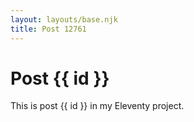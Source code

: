 ```yaml
---
layout: layouts/base.njk
title: Post 12761
---
```


# Post {{ id }}

This is post {{ id }} in my Eleventy project.
